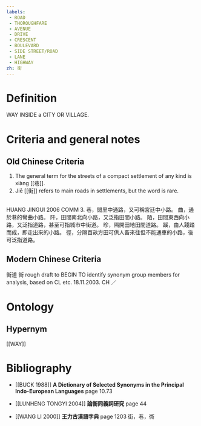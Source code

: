 ```yaml
---
labels: 
 - ROAD
 - THOROUGHFARE
 - AVENUE
 - DRIVE
 - CRESCENT
 - BOULEVARD
 - SIDE STREET/ROAD
 - LANE
 - HIGHWAY
zh: 街
---
```


# Definition
WAY INSIDE a CITY OR VILLAGE.
# Criteria and general notes
## Old Chinese Criteria
1. The general term for the streets of a compact settlement of any kind is xiàng [[巷]].
2. Jiē [[街]] refers to main roads in settlements, but the word is rare.
## 
HUANG JINGUI 2006
COMM 3.
巷，閭里中通路，又可稱宮廷中小路。
曲，通於巷的彎曲小路。
阡，田間南北向小路，又泛指田間小路。
陌，田間東西向小路，又泛指道路，甚至可指城市中街道。
畛，隔開田地田間道路。
蹊，由人踐踏而成，即走出來的小路。
徑，分隔百畝方田可供人畜來往但不能通車的小路，後可泛指道路。
## Modern Chinese Criteria
街道
街
rough draft to BEGIN TO identify synonym group members for analysis, based on CL etc. 18.11.2003. CH ／
# Ontology

## Hypernym
[[WAY]]
# Bibliography
- [[BUCK 1988]]
**A Dictionary of Selected Synonyms in the Principal Indo-European Languages** page 10.73

- [[LUNHENG TONGYI 2004]]
**論衡同義詞研究** page 44

- [[WANG LI 2000]]
**王力古漢語字典** page 1203
街，巷，衖